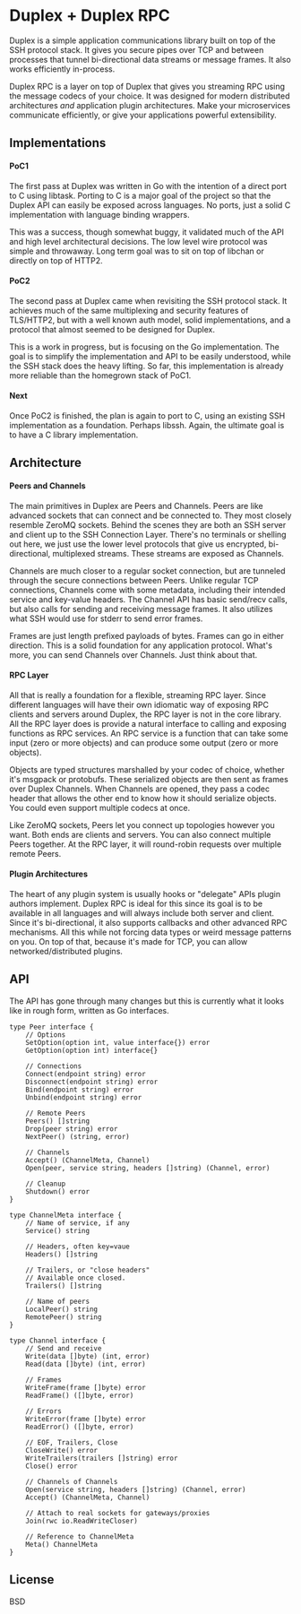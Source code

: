 # Duplex + Duplex RPC

Duplex is a simple application communications library built on top of the SSH protocol stack. It gives you secure pipes over TCP and between processes that tunnel bi-directional data streams or message frames. It also works efficiently in-process. 

Duplex RPC is a layer on top of Duplex that gives you streaming RPC using the message codecs of your choice. It was designed for modern distributed architectures *and* application plugin architectures. Make your microservices communicate efficiently, or give your applications powerful extensibility. 

## Implementations

#### PoC1

The first pass at Duplex was written in Go with the intention of a direct port to C using libtask. Porting to C is a major goal of the project so that the Duplex API can easily be exposed across languages. No ports, just a solid C implementation with language binding wrappers. 

This was a success, though somewhat buggy, it validated much of the API and high level architectural decisions. The low level wire protocol was simple and throwaway. Long term goal was to sit on top of libchan or directly on top of HTTP2.

#### PoC2

The second pass at Duplex came when revisiting the SSH protocol stack. It achieves much of the same multiplexing and security features of TLS/HTTP2, but with a well known auth model, solid implementations, and a protocol that almost seemed to be designed for Duplex. 

This is a work in progress, but is focusing on the Go implementation. The goal is to simplify the implementation and API to be easily understood, while the SSH stack does the heavy lifting. So far, this implementation is already more reliable than the homegrown stack of PoC1. 

#### Next

Once PoC2 is finished, the plan is again to port to C, using an existing SSH implementation as a foundation. Perhaps libssh. Again, the ultimate goal is to have a C library implementation. 

## Architecture

#### Peers and Channels

The main primitives in Duplex are Peers and Channels. Peers are like advanced sockets that can connect and be connected to. They most closely resemble ZeroMQ sockets. Behind the scenes they are both an SSH server and client up to the SSH Connection Layer. There's no terminals or shelling out here, we just use the lower level protocols that give us encrypted, bi-directional, multiplexed streams. These streams are exposed as Channels. 

Channels are much closer to a regular socket connection, but are tunneled through the secure connections between Peers. Unlike regular TCP connections, Channels come with some metadata, including their intended service and key-value headers. The Channel API has basic send/recv calls, but also calls for sending and receiving message frames. It also utilizes what SSH would use for stderr to send error frames. 

Frames are just length prefixed payloads of bytes. Frames can go in either direction. This is a solid foundation for any application protocol. What's more, you can send Channels over Channels. Just think about that.

#### RPC Layer

All that is really a foundation for a flexible, streaming RPC layer. Since different languages will have their own idiomatic way of exposing RPC clients and servers around Duplex, the RPC layer is not in the core library. All the RPC layer does is provide a natural interface to calling and exposing functions as RPC services. An RPC service is a function that can take some input (zero or more objects) and can produce some output (zero or more objects). 

Objects are typed structures marshalled by your codec of choice, whether it's msgpack or protobufs. These serialized objects are then sent as frames over Duplex Channels. When Channels are opened, they pass a codec header that allows the other end to know how it should serialize objects. You could even support multiple codecs at once. 

Like ZeroMQ sockets, Peers let you connect up topologies however you want. Both ends are clients and servers. You can also connect multiple Peers together. At the RPC layer, it will round-robin requests over multiple remote Peers.

#### Plugin Architectures

The heart of any plugin system is usually hooks or "delegate" APIs plugin authors implement. Duplex RPC is ideal for this since its goal is to be available in all languages and will always include both server and client. Since it's bi-directional, it also supports callbacks and other advanced RPC mechanisms. All this while not forcing data types or weird message patterns on you. On top of that, because it's made for TCP, you can allow networked/distributed plugins. 

## API

The API has gone through many changes but this is currently what it looks like in rough form, written as Go interfaces.

	type Peer interface {
		// Options
		SetOption(option int, value interface{}) error
		GetOption(option int) interface{} 

		// Connections
		Connect(endpoint string) error
		Disconnect(endpoint string) error
		Bind(endpoint string) error
		Unbind(endpoint string) error

		// Remote Peers
		Peers() []string
		Drop(peer string) error
		NextPeer() (string, error)

		// Channels
		Accept() (ChannelMeta, Channel)
		Open(peer, service string, headers []string) (Channel, error)

		// Cleanup
		Shutdown() error
	}

	type ChannelMeta interface {
		// Name of service, if any
		Service() string

		// Headers, often key=vaue
		Headers() []string

		// Trailers, or "close headers"
		// Available once closed.
		Trailers() []string

		// Name of peers
		LocalPeer() string
		RemotePeer() string
	}

	type Channel interface {
		// Send and receive
		Write(data []byte) (int, error)
		Read(data []byte) (int, error)
	
		// Frames
		WriteFrame(frame []byte) error
		ReadFrame() ([]byte, error)
	
		// Errors
		WriteError(frame []byte) error
		ReadError() ([]byte, error)

		// EOF, Trailers, Close
		CloseWrite() error
		WriteTrailers(trailers []string) error
		Close() error
	
		// Channels of Channels
		Open(service string, headers []string) (Channel, error)
		Accept() (ChannelMeta, Channel)
	
		// Attach to real sockets for gateways/proxies
		Join(rwc io.ReadWriteCloser)

		// Reference to ChannelMeta
		Meta() ChannelMeta
	}

## License

BSD

